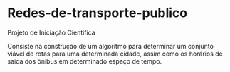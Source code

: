 # Redes-de-transporte-publico
Projeto de Iniciação Cientifica 

Consiste na construção de um algoritmo para determinar um conjunto viável de rotas para uma determinada cidade, assim como os horários de saída dos ônibus em determinado espaço de tempo.
